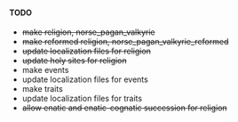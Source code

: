 #### TODO


+ ~~make religion, norse_pagan_valkyrie~~
+ ~~make reformed religion, norse_pagan_valkyrie_reformed~~
+ ~~update localization files for religion~~
+ ~~update holy sites for religion~~
+ make events
+ update localization files for events
+ make traits
+ update localization files for traits
+ ~~allow enatic and enatic-cognatic succession for religion~~
